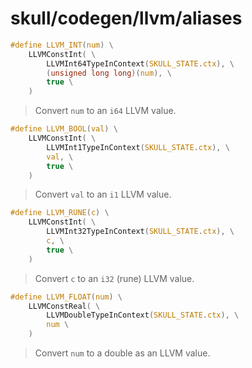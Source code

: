 # skull/codegen/llvm/aliases

```c
#define LLVM_INT(num) \
	LLVMConstInt( \
		LLVMInt64TypeInContext(SKULL_STATE.ctx), \
		(unsigned long long)(num), \
		true \
	)
```

> Convert `num` to an `i64` LLVM value.

```c
#define LLVM_BOOL(val) \
	LLVMConstInt( \
		LLVMInt1TypeInContext(SKULL_STATE.ctx), \
		val, \
		true \
	)
```

> Convert `val` to an `i1` LLVM value.

```c
#define LLVM_RUNE(c) \
	LLVMConstInt( \
		LLVMInt32TypeInContext(SKULL_STATE.ctx), \
		c, \
		true \
	)
```

> Convert `c` to an `i32` (rune) LLVM value.

```c
#define LLVM_FLOAT(num) \
	LLVMConstReal( \
		LLVMDoubleTypeInContext(SKULL_STATE.ctx), \
		num \
	)
```

> Convert `num` to a double as an LLVM value.

